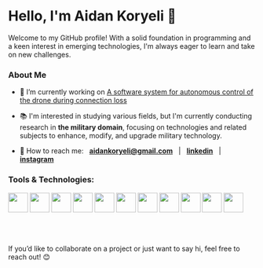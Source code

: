 <h1>Hello, I'm Aidan Koryeli 👋</h1>

<p>
  Welcome to my GitHub profile! With a solid foundation in programming and a keen interest in emerging technologies, I'm always eager to learn and take on new challenges.
</p>

<h3>About Me</h3>

- 🎯 I’m currently working on [A software system for autonomous control of the drone during connection loss](https://github.com/aidkor/DACS)
  
- 📚 I'm interested in studying various fields, but I'm currently conducting research in **the military domain**, focusing on technologies and related subjects to enhance, modify, and upgrade military technology.
  
- 📡 How to reach me: &nbsp; **aidankoryeli@gmail.com** &nbsp; | &nbsp; **<a href="https://linkedin.com/in/denyskoren" target="blank">linkedin</a>** &nbsp; | &nbsp; **<a href="https://www.instagram.com/aidankoryeli/" target="_blank">instagram</a>**

<!--
<h3>Projects</h3>

- [**DACS**](https://github.com/aidkor/DACS): A software system for autonomous control of the drone during connection loss.
- [**Project X**](https://github.com/aidkor/ProjectX): Description of another key project you’ve worked on.
- [**Project Y**](https://github.com/aidkor/ProjectY): Description of another key project you’ve worked on.

<h3>Achievements & Certifications</h3>

- 🏅 **Certification 1:** Description of certification.
- 🏆 **Award 1:** Description of award or achievement.
- 🥇 **Hackathon Winner:** Details about the hackathon and what you achieved.
-->

<h3>Tools & Technologies:</h3>
<p>
  <img src="https://cdn.jsdelivr.net/gh/devicons/devicon@latest/icons/c/c-original.svg" width="40" height="40" />          
  <img src="https://cdn.jsdelivr.net/gh/devicons/devicon@latest/icons/cplusplus/cplusplus-original.svg" width="40" height="40" />
  <img src="https://cdn.jsdelivr.net/gh/devicons/devicon@latest/icons/csharp/csharp-original.svg" width="40" height="40" />
  <img src="https://cdn.jsdelivr.net/gh/devicons/devicon@latest/icons/python/python-original.svg" width="40" height="40" />  
  <img src="https://cdn.jsdelivr.net/gh/devicons/devicon@latest/icons/java/java-original.svg" width="40" height="40" />        
  <img src="https://cdn.jsdelivr.net/gh/devicons/devicon@latest/icons/git/git-original.svg" width="40" height="40" />
  <img src="https://cdn.jsdelivr.net/gh/devicons/devicon@latest/icons/html5/html5-original.svg" width="40" height="40" />     
  <img src="https://cdn.jsdelivr.net/gh/devicons/devicon@latest/icons/css3/css3-original.svg" width="40" height="40" />     
  <img src="https://cdn.jsdelivr.net/gh/devicons/devicon@latest/icons/javascript/javascript-original.svg" width="40" height="40" />     
  <img src="https://cdn.jsdelivr.net/gh/devicons/devicon@latest/icons/blender/blender-original.svg" width="40" height="40" />     
  <img src="https://cdn.jsdelivr.net/gh/devicons/devicon@latest/icons/unrealengine/unrealengine-original.svg" width="40" height="40" />     
</p><br><br>

<p>If you’d like to collaborate on a project or just want to say hi, feel free to reach out! 😊</p>
